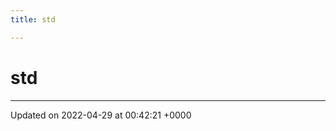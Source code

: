 ```yaml
---
title: std

---
```


# std








-------------------------------

Updated on 2022-04-29 at 00:42:21 +0000
